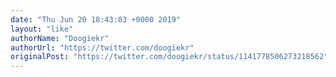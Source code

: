 ```yaml
---
date: "Thu Jun 20 18:43:03 +0000 2019"
layout: "like"
authorName: "Doogiekr"
authorUrl: "https://twitter.com/doogiekr"
originalPost: "https://twitter.com/doogiekr/status/1141778506273218562"
---
```

